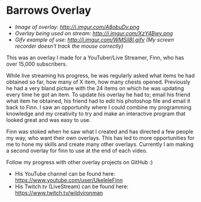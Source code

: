# Barrows Overlay
  - *Image of overlay: http://i.imgur.com/A8obuDv.png*
  - *Overlay being used on stream: http://i.imgur.com/XzY4Bwy.png*
  - *Gifv example of use: http://i.imgur.com/WMSil8I.gifv (My screen recorder doesn't track the mouse correctly)*

This was an overlay I made for a YouTuber/Live Streamer, Finn, who has over 15,000 subscribers.

While live streaming his progress, he was regularly asked what items he had obtained so far, how many of X item, how many chests opened. Previously he had a very bland picture with the 24 items on which he was updating every time he got an item. To update his overlay he had to; email his friend what item he obtained, his friend had to edit his photoshop file and email it back to Finn. I saw an opportunity where I could combine my programming knowledge and my creativity to try and make an interactive program that looked great and was easy to use. 

Finn was stoked when he saw what I created and has directed a few people my way, who want their own overlays. This has led to more opportunities for me to hone my skills and create many other overlays. Currently I am making a second overlay for finn to use at the end of each video.

Follow my progress with other overlay projects on GitHub :)


  - His YouTube channel can be found here: https://www.youtube.com/user/UkeleleFinn
  - His Twitch.tv (LiveStream) can be found here: https://www.twitch.tv/wildyironman
